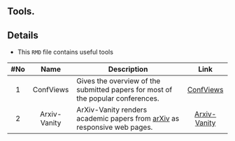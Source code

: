 ## Tools.

## Details
* This `RMD` file contains useful tools

|#No|Name|Description|Link|
| :----: | :--------------------------: | ----------------------------------------------- | :-----------: |
| 1 | ConfViews | Gives the overview of the submitted papers for most of the popular conferences.| [ConfViews](https://www.confviews.com/) |
| 2 | Arxiv-Vanity | ArXiv-Vanity renders academic papers from [arXiv](https://arxiv.org/) as responsive web pages.| [Arxiv-Vanity](https://www.arxiv-vanity.com/) |